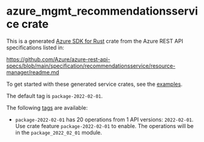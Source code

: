 # azure_mgmt_recommendationsservice crate

This is a generated [Azure SDK for Rust](https://github.com/Azure/azure-sdk-for-rust) crate from the Azure REST API specifications listed in:

https://github.com/Azure/azure-rest-api-specs/blob/main/specification/recommendationsservice/resource-manager/readme.md

To get started with these generated service crates, see the [examples](https://github.com/Azure/azure-sdk-for-rust/blob/main/services/README.md#examples).

The default tag is `package-2022-02-01`.

The following [tags](https://github.com/Azure/azure-sdk-for-rust/blob/main/services/tags.md) are available:

- `package-2022-02-01` has 20 operations from 1 API versions: `2022-02-01`. Use crate feature `package-2022-02-01` to enable. The operations will be in the `package_2022_02_01` module.